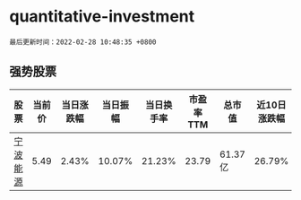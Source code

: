 # quantitative-investment

`最后更新时间：2022-02-28 10:48:35 +0800`

## 强势股票

|股票|当前价|当日涨跌幅|当日振幅|当日换手率|市盈率TTM|总市值|近10日涨跌幅|
|----|----|----|----|----|----|----|----|
|[宁波能源](https://xueqiu.com/S/SH600982)|5.49|2.43%|10.07%|21.23%|23.79|61.37亿|26.79%|
